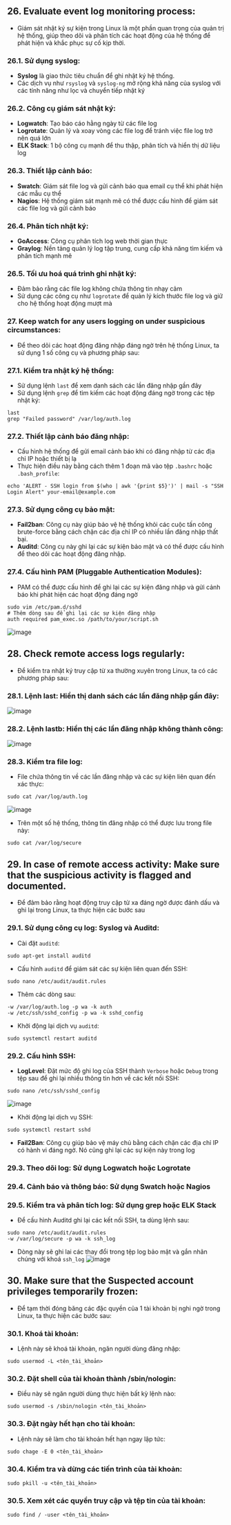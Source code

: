 ## 26. Evaluate event log monitoring process:
- Giám sát nhật ký sự kiện trong Linux là một phần quan trọng của quản trị hệ thống, giúp theo dõi và phân tích các hoạt động của hệ thống để phát hiện và khắc phục sự cố kịp thời.

### 26.1. Sử dụng syslog:
- **Syslog** là giao thức tiêu chuẩn để ghi nhật ký hệ thống.
- Các dịch vụ như `rsyslog` và `syslog-ng` mở rộng khả năng của syslog với các tính năng như lọc và chuyển tiếp nhật ký

### 26.2. Công cụ giám sát nhật ký:
- **Logwatch**: Tạo báo cáo hằng ngày từ các file log
- **Logrotate**: Quản lý và xoay vòng các file log để tránh việc file log trở nên quá lớn
- **ELK Stack**: 1 bộ công cụ mạnh để thu thập, phân tích và hiển thị dữ liệu log

### 26.3. Thiết lập cảnh báo:
- **Swatch**: Giám sát file log và gửi cảnh báo qua email cụ thể khi phát hiện các mẫu cụ thể
- **Nagios**: Hệ thống giám sát mạnh mẽ có thể được cấu hình để giám sát các file log và gửi cảnh báo

### 26.4. Phân tích nhật ký:
- **GoAccess**: Công cụ phân tích log web thời gian thực
- **Graylog**: Nền tảng quản lý log tập trung, cung cấp khả năng tìm kiếm và phân tích mạnh mẽ

### 26.5. Tối ưu hoá quá trình ghi nhật ký:
- Đảm bảo rằng các file log không chứa thông tin nhạy cảm
- Sử dụng các công cụ như `logrotate` để quản lý kích thước file log và giữ cho hệ thống hoạt động mượt mà

### 27. Keep watch for any users logging on under suspicious circumstances:
- Để theo dõi các hoạt động đăng nhập đáng ngờ trên hệ thống Linux, ta sử dụng 1 số công cụ và phương pháp sau:
### 27.1. Kiểm tra nhật ký hệ thống:
- Sử dụng lệnh `last` để xem danh sách các lần đăng nhập gần đây
- Sử dụng lệnh `grep` để tìm kiếm các hoạt động đáng ngờ trong các tệp nhật ký:
```
last
grep "Failed password" /var/log/auth.log
```

### 27.2. Thiết lập cảnh báo đăng nhập:
- Cấu hình hệ thống để gửi email cảnh báo khi có đăng nhập từ các địa chỉ IP hoặc thiết bị lạ
- Thực hiện điều này bằng cách thêm 1 đoạn mã vào tệp `.bashrc` hoặc `.bash_profile`:
```
echo 'ALERT - SSH login from $(who | awk '{print $5}')' | mail -s "SSH Login Alert" your-email@example.com
```

### 27.3. Sử dụng công cụ bảo mật:
- **Fail2ban**: Công cụ này giúp bảo vệ hệ thống khỏi các cuộc tấn công brute-force bằng cách chặn các địa chỉ IP có nhiều lần đăng nhập thất bại.
- **Auditd**: Công cụ này ghi lại các sự kiện bảo mật và có thể được cấu hình để theo dõi các hoạt động đăng nhập.

### 27.4. Cấu hình PAM (Pluggable Authentication Modules):
- PAM có thể được cấu hình để ghi lại các sự kiện đăng nhập và gửi cảnh báo khi phát hiện các hoạt động đáng ngờ
```
sudo vim /etc/pam.d/sshd
# Thêm dòng sau để ghi lại các sự kiện đăng nhập
auth required pam_exec.so /path/to/your/script.sh
```
![image](https://github.com/user-attachments/assets/3e7fb336-4438-4e32-b23e-6a0f631747df)

## 28. Check remote access logs regularly:
- Để kiểm tra nhật ký truy cập từ xa thường xuyên trong Linux, ta có các phương pháp sau:
### 28.1. Lệnh last: Hiển thị danh sách các lần đăng nhập gần đây:
![image](https://github.com/user-attachments/assets/ee9e06ed-ed66-4b90-8f83-a3f20a1443e7)

### 28.2. Lệnh lastb: Hiển thị các lần đăng nhập không thành công:
![image](https://github.com/user-attachments/assets/da6e1baa-cb65-41b4-98e8-1714ea5a99c8)

### 28.3. Kiểm tra file log:
- File chứa thông tin về các lần đăng nhập và các sự kiện liên quan đến xác thực:
```
sudo cat /var/log/auth.log
```
![image](https://github.com/user-attachments/assets/b005a8c2-45e1-4b9f-a915-4a55c2e0495f)

- Trên một số hệ thống, thông tin đăng nhập có thể được lưu trong file này:
```
sudo cat /var/log/secure
```

## 29. In case of remote access activity: Make sure that the suspicious activity is flagged and documented.
- Để đảm bảo rằng hoạt động truy cập từ xa đáng ngờ được đánh dấu và ghi lại trong Linux, ta thực hiện các bước sau
### 29.1. Sử dụng công cụ log: Syslog và Auditd:
- Cài đặt `auditd`:
```
sudo apt-get install auditd
```

- Cấu hình `auditd` để giám sát các sự kiện liên quan đến SSH:
```
sudo nano /etc/audit/audit.rules
```
- Thêm các dòng sau:
```
-w /var/log/auth.log -p wa -k auth
-w /etc/ssh/sshd_config -p wa -k sshd_config
```
- Khởi động lại dịch vụ `auditd`:
```
sudo systemctl restart auditd
```

### 29.2. Cấu hình SSH:
- **LogLevel**: Đặt mức độ ghi log của SSH thành `Verbose` hoặc `Debug` trong tệp sau để ghi lại nhiều thông tin hơn về các kết nối SSH:
```
sudo nano /etc/ssh/sshd_config
```
![image](https://github.com/user-attachments/assets/5785b61b-9e81-4766-bd44-0d6e541b3c26)

- Khởi động lại dịch vụ SSH:
```
sudo systemctl restart sshd
```
- **Fail2Ban**: Công cụ giúp bảo vệ máy chủ bằng cách chặn các địa chỉ IP có hành vi đáng ngờ. Nó cũng ghi lại các sự kiện này trong log


### 29.3. Theo dõi log: Sử dụng Logwatch hoặc Logrotate
### 29.4. Cảnh báo và thông báo: Sử dụng Swatch hoặc Nagios
### 29.5. Kiểm tra và phân tích log: Sử dụng grep hoặc ELK Stack
- Để cấu hình Auditd ghi lại các kết nối SSH, ta dùng lệnh sau:
```
sudo nano /etc/audit/audit.rules
-w /var/log/secure -p wa -k ssh_log
```
- Dòng này sẽ ghi lai các thay đổi trong tệp log bảo mật và gắn nhãn chúng với khoá `ssh_log`
![image](https://github.com/user-attachments/assets/c5c2febe-cb36-4703-bfa3-568bd75ca9a7)

## 30. Make sure that the Suspected account privileges temporarily frozen:
- Để tạm thời đóng băng các đặc quyền của 1 tài khoản bị nghi ngờ trong Linux, ta thực hiện các bước sau:
### 30.1. Khoá tài khoản:
- Lệnh này sẽ khoá tài khoản, ngăn người dùng đăng nhập:
```
sudo usermod -L <tên_tài_khoản>
```

### 30.2. Đặt shell của tài khoản thành /sbin/nologin:
- Điều này sẽ ngăn người dùng thực hiện bất kỳ lệnh nào:
```
sudo usermod -s /sbin/nologin <tên_tài_khoản>
```

### 30.3. Đặt ngày hết hạn cho tài khoản:
- Lệnh này sẽ làm cho tài khoản hết hạn ngay lập tức:
```
sudo chage -E 0 <tên_tài_khoản>
```

### 30.4. Kiểm tra và dừng các tiến trình của tài khoản:
```
sudo pkill -u <tên_tài_khoản>
```

### 30.5. Xem xét các quyền truy cập và tệp tin của tài khoản: 
```
sudo find / -user <tên_tài_khoản>
```
